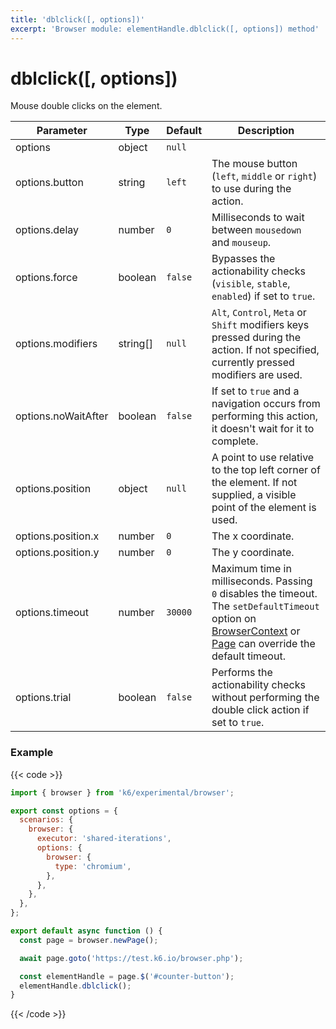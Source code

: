 ```yaml
---
title: 'dblclick([, options])'
excerpt: 'Browser module: elementHandle.dblclick([, options]) method'
---
```


# dblclick([, options])

Mouse double clicks on the element.

<TableWithNestedRows>

| Parameter           | Type     | Default | Description                                                                                                                                                                                                                                                                                                                                            |
| ------------------- | -------- | ------- | ------------------------------------------------------------------------------------------------------------------------------------------------------------------------------------------------------------------------------------------------------------------------------------------------------------------------------------------------------ |
| options             | object   | `null`  |                                                                                                                                                                                                                                                                                                                                                        |
| options.button      | string   | `left`  | The mouse button (`left`, `middle` or `right`) to use during the action.                                                                                                                                                                                                                                                                               |
| options.delay       | number   | `0`     | Milliseconds to wait between `mousedown` and `mouseup`.                                                                                                                                                                                                                                                                                                |
| options.force       | boolean  | `false` | Bypasses the actionability checks (`visible`, `stable`, `enabled`) if set to `true`.                                                                                                                                                                                                                                                             |
| options.modifiers   | string[] | `null`  | `Alt`, `Control`, `Meta` or `Shift` modifiers keys pressed during the action. If not specified, currently pressed modifiers are used.                                                                                                                                                                                                                  |
| options.noWaitAfter | boolean  | `false` | If set to `true` and a navigation occurs from performing this action, it doesn't wait for it to complete.                                                                                                                                                                                                                                              |
| options.position    | object   | `null`  | A point to use relative to the top left corner of the element. If not supplied, a visible point of the element is used.                                                                                                                                                                                                                                |
| options.position.x  | number   | `0`     | The x coordinate.                                                                                                                                                                                                                                                                                                                                      |
| options.position.y  | number   | `0`     | The y coordinate.                                                                                                                                                                                                                                                                                                                                      |
| options.timeout     | number   | `30000` | Maximum time in milliseconds. Passing `0` disables the timeout. The `setDefaultTimeout` option on [BrowserContext](https://grafana.com/docs/k6/<K6_VERSION>/javascript-api/k6-experimental/browser/browsercontext/) or [Page](https://grafana.com/docs/k6/<K6_VERSION>/javascript-api/k6-experimental/browser/page/) can override the default timeout. |
| options.trial       | boolean  | `false` | Performs the actionability checks without performing the double click action if set to `true`.                                                                                                                                                                                                                                                         |

</TableWithNestedRows>

### Example

{{< code >}}

```javascript
import { browser } from 'k6/experimental/browser';

export const options = {
  scenarios: {
    browser: {
      executor: 'shared-iterations',
      options: {
        browser: {
          type: 'chromium',
        },
      },
    },
  },
};

export default async function () {
  const page = browser.newPage();

  await page.goto('https://test.k6.io/browser.php');

  const elementHandle = page.$('#counter-button');
  elementHandle.dblclick();
}
```

{{< /code >}}
